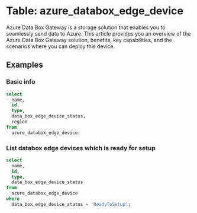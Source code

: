 # Table: azure_databox_edge_device

Azure Data Box Gateway is a storage solution that enables you to seamlessly send data to Azure. This article provides you an overview of the Azure Data Box Gateway solution, benefits, key capabilities, and the scenarios where you can deploy this device.

## Examples

### Basic info

```sql
select
  name,
  id,
  type,
  data_box_edge_device_status,
  region
from
  azure_databox_edge_device;
```

### List databox edge devices which is ready for setup

```sql
select
  name,
  id,
  type,
  data_box_edge_device_status
from
  azure_databox_edge_device
where
  data_box_edge_device_status = 'ReadyToSetup';
```
